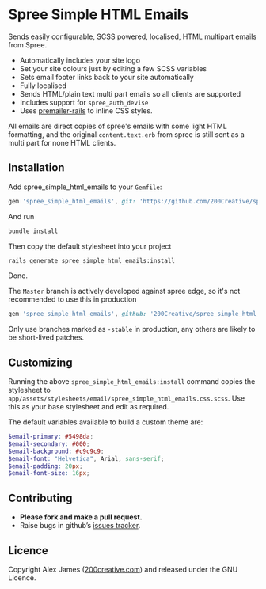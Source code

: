 Spree Simple HTML Emails
=====================

Sends easily configurable, SCSS powered, localised, HTML multipart emails from Spree.

* Automatically includes your site logo
* Set your site colours just by editing a few SCSS variables
* Sets email footer links back to your site automatically
* Fully localised
* Sends HTML/plain text multi part emails so all clients are supported
* Includes support for `spree_auth_devise`
* Uses [premailer-rails](https://github.com/fphilipe/premailer-rails) to inline CSS styles.

All emails are direct copies of spree's emails with some light HTML formatting, and the original `content.text.erb` from spree is still sent as a multi part for none HTML clients.

Installation
------------

Add spree_simple_html_emails to your `Gemfile`:

```ruby
gem 'spree_simple_html_emails', git: 'https://github.com/200Creative/spree_simple_html_emails', branch: '2-1-stable'
```

And run

```bash
bundle install
```

Then copy the default stylesheet into your project

```bash
rails generate spree_simple_html_emails:install
```

Done.

The `Master` branch is actively developed against spree edge, so it's not recommended to use this in production

```ruby
gem 'spree_simple_html_emails', github: '200Creative/spree_simple_html_emails'
```

Only use branches marked as `-stable` in production, any others are likely to be short-lived patches.

Customizing
-------

Running the above `spree_simple_html_emails:install` command copies the stylesheet to `app/assets/stylesheets/email/spree_simple_html_emails.css.scss`. Use this as your base stylesheet and edit as required.

The default variables available to build a custom theme are:

````scss
$email-primary: #5498da;
$email-secondary: #000;
$email-background: #c9c9c9;
$email-font: "Helvetica", Arial, sans-serif;
$email-padding: 20px;
$email-font-size: 16px;
````

Contributing
-------

- **Please fork and make a pull request.**
- Raise bugs in github’s [issues tracker](https://github.com/200Creative/spree_simple_html_emails/issues).

Licence
-------

Copyright Alex James ([200creative.com](http://200creative.com)) and released under the GNU Licence.
